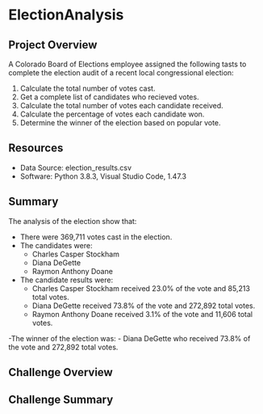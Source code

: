 # ElectionAnalysis

## Project Overview
A Colorado Board of Elections employee assigned the following tasts to complete the election audit of a recent local congressional election:
 1. Calculate the total number of votes cast.
 2. Get a complete list of candidates who recieved votes.
 3. Calculate the total number of votes each candidate received.
 4. Calculate the percentage of votes each candidate won.
 5. Determine the winner of the election based on popular vote.


## Resources
 - Data Source: election_results.csv
 - Software: Python 3.8.3, Visual Studio Code, 1.47.3
 
## Summary
The analysis of the election show that:
- There were 369,711 votes cast in the election.
- The candidates were:
    - Charles Casper Stockham
    - Diana DeGette
    - Raymon Anthony Doane
- The candidate results were:
    - Charles Casper Stockham received 23.0% of the vote and 85,213 total votes.
    - Diana DeGette received 73.8% of the vote and 272,892 total votes.
    - Raymon Anthony Doane received 3.1% of the vote and 11,606 total votes.
    
-The winner of the election was:
    - Diana DeGette who received 73.8% of the vote and 272,892 total votes.

## Challenge Overview

## Challenge Summary
